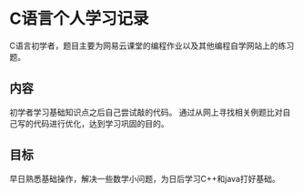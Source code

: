 # C语言个人学习记录
C语言初学者，题目主要为网易云课堂的编程作业以及其他编程自学网站上的练习题。
## 内容
初学者学习基础知识点之后自己尝试敲的代码。
通过从网上寻找相关例题比对自己写的代码进行优化，达到学习巩固的目的。
## 目标
早日熟悉基础操作，解决一些数学小问题，为日后学习C++和java打好基础。
